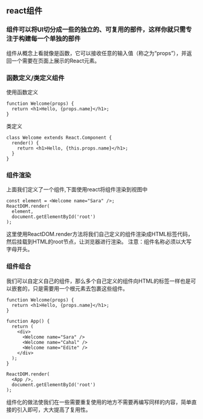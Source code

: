 ## react组件

### 组件可以将UI切分成一些的独立的、可复用的部件，这样你就只需专注于构建每一个单独的部件
组件从概念上看就像是函数，它可以接收任意的输入值（称之为“props”），并返回一个需要在页面上展示的React元素。

### 函数定义/类定义组件
使用函数定义
```
function Welcome(props) {
  return <h1>Hello, {props.name}</h1>;
}

``` 
类定义
```
class Welcome extends React.Component {
  render() {
    return <h1>Hello, {this.props.name}</h1>;
  }
}
```

### 组件渲染

上面我们定义了一个组件,下面使用react将组件渲染到视图中

```
const element = <Welcome name="Sara" />;
ReactDOM.render(
  element,
  document.getElementById('root')
);
```
这里使用ReactDOM.render方法将我们自己定义的组件渲染成HTML标签代码，然后挂载到HTML的root节点，让浏览器进行渲染。
注意：组件名称必须以大写字母开头。

### 组件组合
我们可以自定义自己的组件，那么多个自己定义的组件向HTML的标签一样也是可以嵌套的，只是需要用一个根元素去包裹这些组件。

```
function Welcome(props) {
  return <h1>Hello, {props.name}</h1>;
}

function App() {
  return (
    <div>
      <Welcome name="Sara" />
      <Welcome name="Cahal" />
      <Welcome name="Edite" />
    </div>
  );
}

ReactDOM.render(
  <App />,
  document.getElementById('root')
);
```
组件化的做法使我们在一些需要重复使用的地方不需要再编写同样的内容，简单直接的引入即可，大大提高了复用性。
